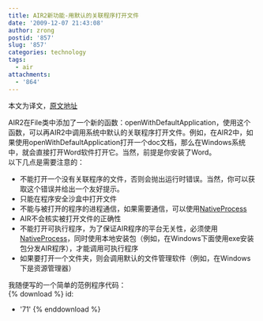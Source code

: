 ```yaml
---
title: AIR2新功能-用默认的关联程序打开文件
date: '2009-12-07 21:43:08'
author: zrong
postid: '857'
slug: '857'
categories: technology
tags:
  - air
attachments:
  - '864'
---
```


本文为译文，[原文地址](http://www.adobe.com/devnet/air/flex/articles/exploring_file_capabilities.html#a)

AIR2在File类中添加了一个新的函数：openWithDefaultApplication，使用这个函数，可以再AIR2中调用系统中默认的关联程序打开文件。例如，在AIR2中，如果使用openWithDefaultApplication打开一个doc文档，那么在Windows系统中，就会直接打开Word软件打开它。当然，前提是你安装了Word。  
以下几点是需要注意的：

-   不能打开一个没有关联程序的文件，否则会抛出运行时错误。当然，你可以获取这个错误并给出一个友好提示。
-   只能在程序安全沙盒中打开文件
-   不能与被打开的程序的进程通信，如果需要通信，可以使用[NativeProcess](http://www.adobe.com/devnet/air/flex/quickstart/interacting_with_native_process.html)
-   AIR不会核实被打开文件的正确性
-   不能打开可执行程序，为了保证AIR程序的平台无关性，必须使用[NativeProcess](http://www.adobe.com/devnet/air/flex/quickstart/interacting_with_native_process.html)，同时使用本地安装包（例如，在Windows下面使用exe安装包分发AIR程序），才能调用可执行程序
-   如果要打开一个文件夹，则会调用默认的文件管理软件（例如，在Windows下是资源管理器）

我随便写的一个简单的范例程序代码：  
{% download %}
id:
  - '71'
{% enddownload %}

